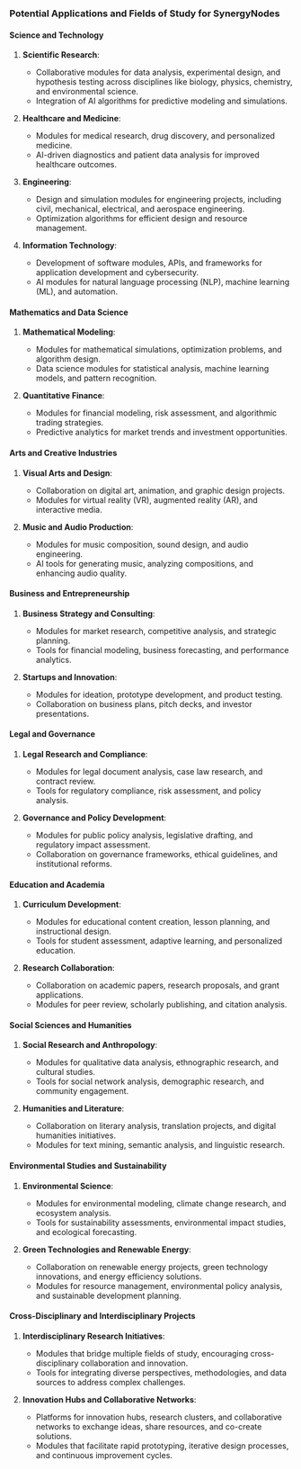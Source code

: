 ### Potential Applications and Fields of Study for SynergyNodes

#### Science and Technology
1. **Scientific Research**:
   - Collaborative modules for data analysis, experimental design, and hypothesis testing across disciplines like biology, physics, chemistry, and environmental science.
   - Integration of AI algorithms for predictive modeling and simulations.

2. **Healthcare and Medicine**:
   - Modules for medical research, drug discovery, and personalized medicine.
   - AI-driven diagnostics and patient data analysis for improved healthcare outcomes.

3. **Engineering**:
   - Design and simulation modules for engineering projects, including civil, mechanical, electrical, and aerospace engineering.
   - Optimization algorithms for efficient design and resource management.

4. **Information Technology**:
   - Development of software modules, APIs, and frameworks for application development and cybersecurity.
   - AI modules for natural language processing (NLP), machine learning (ML), and automation.

#### Mathematics and Data Science
1. **Mathematical Modeling**:
   - Modules for mathematical simulations, optimization problems, and algorithm design.
   - Data science modules for statistical analysis, machine learning models, and pattern recognition.

2. **Quantitative Finance**:
   - Modules for financial modeling, risk assessment, and algorithmic trading strategies.
   - Predictive analytics for market trends and investment opportunities.

#### Arts and Creative Industries
1. **Visual Arts and Design**:
   - Collaboration on digital art, animation, and graphic design projects.
   - Modules for virtual reality (VR), augmented reality (AR), and interactive media.

2. **Music and Audio Production**:
   - Modules for music composition, sound design, and audio engineering.
   - AI tools for generating music, analyzing compositions, and enhancing audio quality.

#### Business and Entrepreneurship
1. **Business Strategy and Consulting**:
   - Modules for market research, competitive analysis, and strategic planning.
   - Tools for financial modeling, business forecasting, and performance analytics.

2. **Startups and Innovation**:
   - Modules for ideation, prototype development, and product testing.
   - Collaboration on business plans, pitch decks, and investor presentations.

#### Legal and Governance
1. **Legal Research and Compliance**:
   - Modules for legal document analysis, case law research, and contract review.
   - Tools for regulatory compliance, risk assessment, and policy analysis.

2. **Governance and Policy Development**:
   - Modules for public policy analysis, legislative drafting, and regulatory impact assessment.
   - Collaboration on governance frameworks, ethical guidelines, and institutional reforms.

#### Education and Academia
1. **Curriculum Development**:
   - Modules for educational content creation, lesson planning, and instructional design.
   - Tools for student assessment, adaptive learning, and personalized education.

2. **Research Collaboration**:
   - Collaboration on academic papers, research proposals, and grant applications.
   - Modules for peer review, scholarly publishing, and citation analysis.

#### Social Sciences and Humanities
1. **Social Research and Anthropology**:
   - Modules for qualitative data analysis, ethnographic research, and cultural studies.
   - Tools for social network analysis, demographic research, and community engagement.

2. **Humanities and Literature**:
   - Collaboration on literary analysis, translation projects, and digital humanities initiatives.
   - Modules for text mining, semantic analysis, and linguistic research.

#### Environmental Studies and Sustainability
1. **Environmental Science**:
   - Modules for environmental modeling, climate change research, and ecosystem analysis.
   - Tools for sustainability assessments, environmental impact studies, and ecological forecasting.

2. **Green Technologies and Renewable Energy**:
   - Collaboration on renewable energy projects, green technology innovations, and energy efficiency solutions.
   - Modules for resource management, environmental policy analysis, and sustainable development planning.

#### Cross-Disciplinary and Interdisciplinary Projects
1. **Interdisciplinary Research Initiatives**:
   - Modules that bridge multiple fields of study, encouraging cross-disciplinary collaboration and innovation.
   - Tools for integrating diverse perspectives, methodologies, and data sources to address complex challenges.

2. **Innovation Hubs and Collaborative Networks**:
   - Platforms for innovation hubs, research clusters, and collaborative networks to exchange ideas, share resources, and co-create solutions.
   - Modules that facilitate rapid prototyping, iterative design processes, and continuous improvement cycles.
